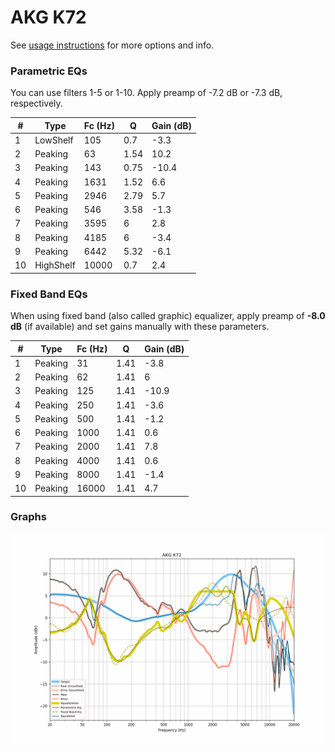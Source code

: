 # AKG K72
See [usage instructions](https://github.com/jaakkopasanen/AutoEq#usage) for more options and info.

### Parametric EQs
You can use filters 1-5 or 1-10. Apply preamp of -7.2 dB or -7.3 dB, respectively.

|   # | Type      |   Fc (Hz) |    Q |   Gain (dB) |
|-----|-----------|-----------|------|-------------|
|   1 | LowShelf  |       105 | 0.7  |        -3.3 |
|   2 | Peaking   |        63 | 1.54 |        10.2 |
|   3 | Peaking   |       143 | 0.75 |       -10.4 |
|   4 | Peaking   |      1631 | 1.52 |         6.6 |
|   5 | Peaking   |      2946 | 2.79 |         5.7 |
|   6 | Peaking   |       546 | 3.58 |        -1.3 |
|   7 | Peaking   |      3595 | 6    |         2.8 |
|   8 | Peaking   |      4185 | 6    |        -3.4 |
|   9 | Peaking   |      6442 | 5.32 |        -6.1 |
|  10 | HighShelf |     10000 | 0.7  |         2.4 |

### Fixed Band EQs
When using fixed band (also called graphic) equalizer, apply preamp of **-8.0 dB** (if available) and set gains manually with these parameters.

|   # | Type    |   Fc (Hz) |    Q |   Gain (dB) |
|-----|---------|-----------|------|-------------|
|   1 | Peaking |        31 | 1.41 |        -3.8 |
|   2 | Peaking |        62 | 1.41 |         6   |
|   3 | Peaking |       125 | 1.41 |       -10.9 |
|   4 | Peaking |       250 | 1.41 |        -3.6 |
|   5 | Peaking |       500 | 1.41 |        -1.2 |
|   6 | Peaking |      1000 | 1.41 |         0.6 |
|   7 | Peaking |      2000 | 1.41 |         7.8 |
|   8 | Peaking |      4000 | 1.41 |         0.6 |
|   9 | Peaking |      8000 | 1.41 |        -1.4 |
|  10 | Peaking |     16000 | 1.41 |         4.7 |

### Graphs
![](./AKG%20K72.png)
